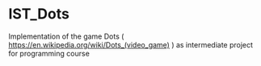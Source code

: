 # IST_Dots
Implementation of the game Dots  ( https://en.wikipedia.org/wiki/Dots_(video_game) ) as intermediate project for programming course
